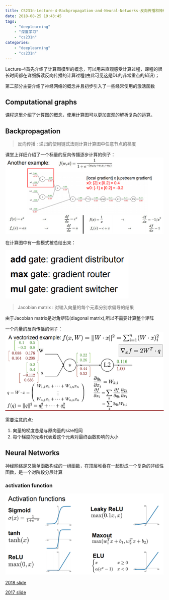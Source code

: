 ```yaml
---
title: CS231n-Lecture-4-Backpropagation-and-Neural-Networks-反向传播和神经网络
date: 2018-08-25 19:43:45
tags: 
    - "deeplearning"
    - "深度学习"
    - "cs231n"
categories: 
    - "deeplearning"
    - "cs231n"
---
```



Lecture-4首先介绍了计算图模型的概念，可以用来直观感受计算过程，课程的很长时间都在详细解读反向传播的计算过程(由此可见这是DL的非常重点的知识)；

第二部分主要介绍了神经网络的概念并且初步引入了一些经常使用的激活函数
<!--more-->
## Computational graphs
课程这里介绍了计算图的概念，使用计算图可以更加直观的解析复杂的运算。


## Backpropagation

>反向传播 : 递归的使用链式法则计算计算图中任意节点的梯度

课堂上详细介绍了一个标量的反向传播逐步计算的例子：
![example_gradient](CS231n-Lecture-4-Backpropagation-and-Neural-Networks-反向传播和神经网络/example_gradient.png)

在计算图中有一些模式被总结出来：

![Patterns_in_backwardflow](CS231n-Lecture-4-Backpropagation-and-Neural-Networks-反向传播和神经网络/Patterns_in_backwardflow.png)

> Jacobian matrix : 对输入向量的每个元素分别求偏导的结果 

由于Jacobian matrix是对角矩阵(diagonal matrix),所以不需要计算整个矩阵

一个向量的反向传播的例子：
![vectorized_example](CS231n-Lecture-4-Backpropagation-and-Neural-Networks-反向传播和神经网络/vectorized_example.png)

需要注意的点:
1. 向量的梯度总是与原向量的size相同
2. 每个梯度的元素代表着这个元素对最终函数影响的大小


## Neural Networks

神经网络是又简单函数构成的一组函数，在顶层堆叠在一起形成一个复杂的非线性函数，是一个对阶段分层计算

### activation function

![activation_function](CS231n-Lecture-4-Backpropagation-and-Neural-Networks-反向传播和神经网络/activation_function.png)


[2018 slide](http://cs231n.stanford.edu/slides/2018/cs231n_2018_lectureCS231n-Lecture-4-Backpropagation-and-Neural-Networks-反向传播和神经网络.pdf)

[2017 slide](http://cs231n.stanford.edu/slides/2017/cs231n_2017_lecture4.pdf)